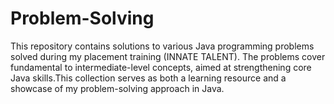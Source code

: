 # Problem-Solving
This repository contains solutions to various Java programming problems solved during my placement training (INNATE TALENT). The problems cover fundamental to intermediate-level concepts, aimed at strengthening core Java skills.This collection serves as both a learning resource and a showcase of my problem-solving approach in Java.

